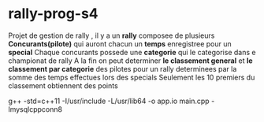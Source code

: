 # rally-prog-s4

Projet de gestion de rally , il y a un **rally** composee de plusieurs **Concurants(pilote)** qui auront chacun un **temps** enregistree pour un **special**
Chaque concurants possede une **categorie** qui le categorise dans e championat de rally
A la fin on peut determiner **le classement general** et **le classement par categorie** des pilotes pour un rally determinees par la somme des temps effectues lors des specials
Seulement les 10 premiers du classement obtiennent des points

g++ -std=c++11 -I/usr/include -L/usr/lib64 -o app.io main.cpp -lmysqlcppconn8

